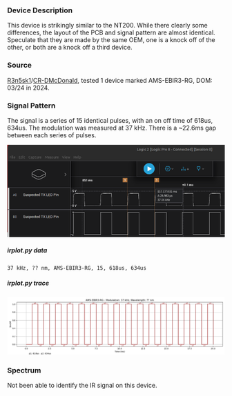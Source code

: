 ### Device Description

This device is strikingly similar to the NT200. While there clearly some differences, the layout of the PCB and signal pattern are almost identical. Speculate that they are made by the same OEM, one is a knock off of the other, or both are a knock off a third device.

### Source

[R3n5sk1](https://twitter.com/R3n5k1)/[CR-DMcDonald](https://github.com/CR-DMcDonald), tested 1 device marked AMS-EBIR3-RG, DOM: 03/24 in 2024.

### Signal Pattern

The signal is a series of 15 identical pulses, with an on off time of 618us, 634us. The modulation was measured at 37 kHz. There is a ~22.6ms gap between each series of pulses.

![](./img/ams-ebir3-rg/modulationtrace.png)

##### irplot.py data
```
37 kHz, ?? nm, AMS-EBIR3-RG, 15, 618us, 634us
```

##### irplot.py trace
![](irplot-py/ams-ebir3-rg.png)

### Spectrum

Not been able to identify the IR signal on this device.